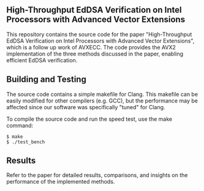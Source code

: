 ## High-Throughput EdDSA Verification on Intel Processors with Advanced Vector Extensions

This repository contains the source code for the paper "High-Throughput EdDSA Verification on Intel Processors with Advanced Vector Extensions", which is a follow up work of <a href="https://github.com/ulhaocheng/AVXECC" style="text-decoration:none;">AVXECC</a>. The code provides the AVX2 implementation of the three methods discussed in the paper, enabling efficient EdDSA verification.
## Building and Testing
The source code contains a simple makefile for Clang. 
This makefile can be easily modified for other compilers (e.g. GCC), but the performance may be affected since our software was specifically "tuned" for Clang.

To compile the source code and run the speed test, use the make command:

```
$ make
$ ./test_bench
```

## Results
Refer to the paper for detailed results, comparisons, and insights on the performance of the implemented methods.
